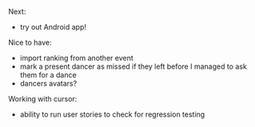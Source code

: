 
Next:
- try out Android app!

Nice to have:
- import ranking from another event
- mark a present dancer as missed if they left before I managed to ask them for a dance
- dancers avatars?

Working with cursor:
- ability to run user stories to check for regression testing
